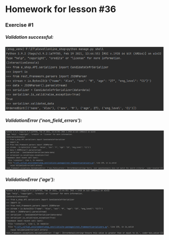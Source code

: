# Homework for lesson #36

### Exercise #1

##### Validation successful:
![](Ex%231-1.png)

##### ValidationError ('non_field_errors'):
![](Ex%231-2.png)

##### ValidationError ('age'):
![](Ex%231-3.png)